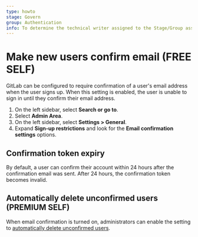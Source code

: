 ```yaml
---
type: howto
stage: Govern
group: Authentication
info: To determine the technical writer assigned to the Stage/Group associated with this page, see https://about.gitlab.com/handbook/product/ux/technical-writing/#assignments
---
```


# Make new users confirm email **(FREE SELF)**

GitLab can be configured to require confirmation of a user's email address when
the user signs up. When this setting is enabled, the user is unable to sign in until
they confirm their email address.

1. On the left sidebar, select **Search or go to**.
1. Select **Admin Area**.
1. On the left sidebar, select **Settings > General**.
1. Expand **Sign-up restrictions** and look for the **Email confirmation settings** options.

## Confirmation token expiry

By default, a user can confirm their account within 24 hours after the confirmation email was sent.
After 24 hours, the confirmation token becomes invalid.

## Automatically delete unconfirmed users **(PREMIUM SELF)**

When email confirmation is turned on, administrators can enable the setting to
[automatically delete unconfirmed users](../administration/moderate_users.md#automatically-delete-unconfirmed-users).
